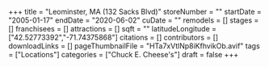 +++
title = "Leominster, MA (132 Sacks Blvd)"
storeNumber = ""
startDate = "2005-01-17"
endDate = "2020-06-02"
cuDate = ""
remodels = []
stages = []
franchisees = []
attractions = []
sqft = ""
latitudeLongitude = ["42.52773392","-71.74375868"]
citations = []
contributors = []
downloadLinks = []
pageThumbnailFile = "HTa7xVtlNp8iKfhvikOb.avif"
tags = ["Locations"]
categories = ["Chuck E. Cheese's"]
draft = false
+++
